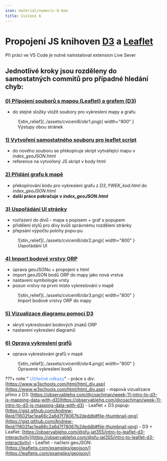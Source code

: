 ```yaml
---
icon: material/numeric-6-box
title: Cvičení 6
---
```


# Propojení JS knihoven [D3](https://d3js.org/) a [Leaflet](https://leafletjs.com/)

Při práci ve VS Code je nutné nainstalovat extension Live Sever

## Jednotlivé kroky jsou rozděleny do samostatných commitů pro případné hledání chyb:
### [0) Připojení souborů s mapou (Leaflet) a grafem (D3)](https://github.com/frantisekmuzik/YWEK_D3_Leaflet/commit/fc7b26e26c99d16835b72308b229987619705c76)
- do stejné složky vložit soubory pro vykreslení mapy a grafu

<figure markdown>
![stin_relief](../assets/cviceni6/obr1.png){ width="800" }
    <figcaption>Výstupy obou stránek</figcaption>
</figure>

### [1) Vytvoření samostatného souboru pro leaflet script](https://github.com/frantisekmuzik/YWEK_D3_Leaflet/commit/b9152db8489e91dc972cea80db682740ff2130b7)
- do nového souboru se překopíruje skript vytvářející mapu v *index_geoJSON.html*
- reference na vytvořený JS skript v body html

### [2) Přidání grafu k mapě](https://github.com/frantisekmuzik/YWEK_D3_Leaflet/commit/2a9164334042fc3d3c575f0b92ec5d813b123837)
- překopírování kódu pro vykreslení grafu z *D3_YWEK_kod.html* do *index_geoJSON.html*
- **další práce pokračuje v *index_geoJSON.html***

### [3) Uspořádání UI stránky](https://github.com/frantisekmuzik/YWEK_D3_Leaflet/commit/1e3db875efc507b67b7286b15ac7ee0834739ca5)
- rozřazení do divů - mapa s popisem + graf s popupem
- přidělení stylů pro divy kvůli správnému rozdělení stránky
- přepsání výpočtu polohy popu-pu

<figure markdown>
![stin_relief](../assets/cviceni6/obr2.png){ width="800" }
    <figcaption>Uspořádání UI</figcaption>
</figure>

### [4) Import bodové vrstvy ORP](https://github.com/frantisekmuzik/YWEK_D3_Leaflet/commit/2bac49f23da49c0d098651e81b0b17a3e1d7392e)
- úprava geoJSONu + propojení s html
- import geoJSON bodů ORP do mapy jako nová vrstva 
- nastavení symbologie vrsty
- posun vrstvy na první místo vykreslování v mapě

<figure markdown>
![stin_relief](../assets/cviceni6/obr3.png){ width="800" }
    <figcaption>Import bodové vrstvy ORP do mapy</figcaption>
</figure>

### [5) Vizualizace diagramu pomocí D3](https://github.com/frantisekmuzik/YWEK_D3_Leaflet/commit/ee3ec6f01cdb9d4acd56570195b884dbcfdcd5e7)
- skrytí vykreslování bodových znaků ORP
- nastavení vykreslení diagramů

### [6) Oprava vykreslení grafů](https://github.com/frantisekmuzik/YWEK_D3_Leaflet/commit/1bd438fe98b366759181d780dad94db0d324fdb6)
-  oprava vykreslování grafů v mapě

<figure markdown>
![stin_relief](../assets/cviceni6/obr4.png){ width="800" }
    <figcaption>Opravené vykreslení bodů</figcaption>
</figure>

???+ note "&nbsp;<span style="color:#448aff">Užitečné odkazy</span>"
    - práce s div: [https://www.w3schools.com/html/html_div.asp](https://www.w3schools.com/html/html_div.asp)
    - mapová vizualizace přímo z D3: [https://observablehq.com/@coachman/week-11-intro-to-d3-js-mapping-data-with-d3](https://observablehq.com/@coachman/week-11-intro-to-d3-js-mapping-data-with-d3)
    - Leaflet + D3 popup: [https://gist.github.com/Andrew-Reid/11602fac1ea66c2a6d7f78067b2deddb#file-thumbnail-png](https://gist.github.com/Andrew-Reid/11602fac1ea66c2a6d7f78067b2deddb#file-thumbnail-png)
    - D3 + Leaflet: [https://observablehq.com/@sfu-iat355/intro-to-leaflet-d3-interactivity](https://observablehq.com/@sfu-iat355/intro-to-leaflet-d3-interactivity)
    - Leaflet - načtení geoJSON: [https://leafletjs.com/examples/geojson/](https://leafletjs.com/examples/geojson/)
